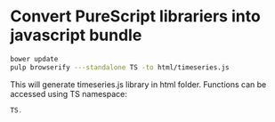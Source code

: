 # Convert PureScript librariers into javascript bundle

```sh
bower update
pulp browserify ---standalone TS -to html/timeseries.js
```

This will generate timeseries.js library in html folder.
Functions can be accessed using TS namespace:

```js
TS.